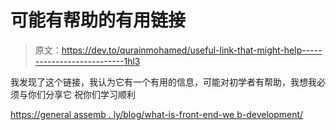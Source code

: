 # 可能有帮助的有用链接

> 原文：<https://dev.to/qurainmohamed/useful-link-that-might-help---------------------------1hl3>

我发现了这个链接，我认为它有一个有用的信息，可能对初学者有帮助，我想我必须与你们分享它
祝你们学习顺利

[https://general assemb . ly/blog/what-is-front-end-we b-development/](https://generalassemb.ly/blog/what-is-front-end-web-development/)